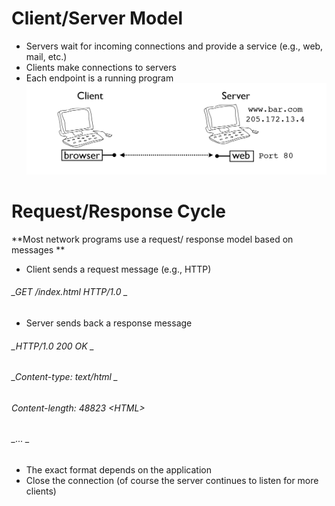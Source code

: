 # Client/Server Model

* Servers wait for incoming connections and provide a service \(e.g., web, mail, etc.\) 
* Clients make connections to servers
* Each endpoint is a running program![](/assets/client_server.PNG)

# Request/Response Cycle

**Most network programs use a request/ response model based on messages **

* Client sends a request message \(e.g., HTTP\)

###### _GET /index.html HTTP/1.0 _

* Server sends back a response message

###### _HTTP/1.0 200 OK _

###### _Content-type: text/html _

###### _Content-length: 48823 &lt;HTML&gt;_

###### _... _

* The exact format depends on the application
* Close the connection \(of course the server continues to listen for more clients\)



